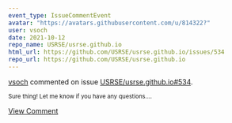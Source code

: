 ```yaml
---
event_type: IssueCommentEvent
avatar: "https://avatars.githubusercontent.com/u/814322?"
user: vsoch
date: 2021-10-12
repo_name: USRSE/usrse.github.io
html_url: https://github.com/USRSE/usrse.github.io/issues/534
repo_url: https://github.com/USRSE/usrse.github.io
---
```


<a href='https://github.com/vsoch' target='_blank'>vsoch</a> commented on issue <a href='https://github.com/USRSE/usrse.github.io/issues/534' target='_blank'>USRSE/usrse.github.io#534</a>.

<small>Sure thing! Let me know if you have any questions....</small>

<a href='https://github.com/USRSE/usrse.github.io/issues/534' target='_blank'>View Comment</a>